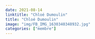```yaml
---
date: 2021-08-14
linktitle: "Chloé Dumoulin"
title: "Chloé Dumoulin"
image: "img/FB_IMG_1630340348932.jpg"
categories: ["membre"]
---
```

